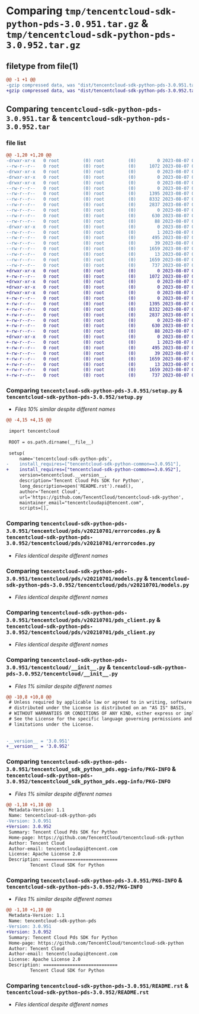 # Comparing `tmp/tencentcloud-sdk-python-pds-3.0.951.tar.gz` & `tmp/tencentcloud-sdk-python-pds-3.0.952.tar.gz`

## filetype from file(1)

```diff
@@ -1 +1 @@
-gzip compressed data, was "dist/tencentcloud-sdk-python-pds-3.0.951.tar", last modified: Mon Aug  7 00:31:49 2023, max compression
+gzip compressed data, was "dist/tencentcloud-sdk-python-pds-3.0.952.tar", last modified: Mon Aug  7 08:59:36 2023, max compression
```

## Comparing `tencentcloud-sdk-python-pds-3.0.951.tar` & `tencentcloud-sdk-python-pds-3.0.952.tar`

### file list

```diff
@@ -1,20 +1,20 @@
-drwxr-xr-x   0 root         (0) root         (0)        0 2023-08-07 00:31:49.000000 tencentcloud-sdk-python-pds-3.0.951/
--rw-r--r--   0 root         (0) root         (0)     1072 2023-08-07 00:31:49.000000 tencentcloud-sdk-python-pds-3.0.951/setup.py
-drwxr-xr-x   0 root         (0) root         (0)        0 2023-08-07 00:31:49.000000 tencentcloud-sdk-python-pds-3.0.951/tencentcloud/
-drwxr-xr-x   0 root         (0) root         (0)        0 2023-08-07 00:31:49.000000 tencentcloud-sdk-python-pds-3.0.951/tencentcloud/pds/
-drwxr-xr-x   0 root         (0) root         (0)        0 2023-08-07 00:31:49.000000 tencentcloud-sdk-python-pds-3.0.951/tencentcloud/pds/v20210701/
--rw-r--r--   0 root         (0) root         (0)        0 2023-08-07 00:31:49.000000 tencentcloud-sdk-python-pds-3.0.951/tencentcloud/pds/v20210701/__init__.py
--rw-r--r--   0 root         (0) root         (0)     1395 2023-08-07 00:31:49.000000 tencentcloud-sdk-python-pds-3.0.951/tencentcloud/pds/v20210701/errorcodes.py
--rw-r--r--   0 root         (0) root         (0)     8332 2023-08-07 00:31:49.000000 tencentcloud-sdk-python-pds-3.0.951/tencentcloud/pds/v20210701/models.py
--rw-r--r--   0 root         (0) root         (0)     2837 2023-08-07 00:31:49.000000 tencentcloud-sdk-python-pds-3.0.951/tencentcloud/pds/v20210701/pds_client.py
--rw-r--r--   0 root         (0) root         (0)        0 2023-08-07 00:31:49.000000 tencentcloud-sdk-python-pds-3.0.951/tencentcloud/pds/__init__.py
--rw-r--r--   0 root         (0) root         (0)      630 2023-08-07 00:31:49.000000 tencentcloud-sdk-python-pds-3.0.951/tencentcloud/__init__.py
--rw-r--r--   0 root         (0) root         (0)       88 2023-08-07 00:31:49.000000 tencentcloud-sdk-python-pds-3.0.951/setup.cfg
-drwxr-xr-x   0 root         (0) root         (0)        0 2023-08-07 00:31:49.000000 tencentcloud-sdk-python-pds-3.0.951/tencentcloud_sdk_python_pds.egg-info/
--rw-r--r--   0 root         (0) root         (0)        1 2023-08-07 00:31:49.000000 tencentcloud-sdk-python-pds-3.0.951/tencentcloud_sdk_python_pds.egg-info/dependency_links.txt
--rw-r--r--   0 root         (0) root         (0)      495 2023-08-07 00:31:49.000000 tencentcloud-sdk-python-pds-3.0.951/tencentcloud_sdk_python_pds.egg-info/SOURCES.txt
--rw-r--r--   0 root         (0) root         (0)       39 2023-08-07 00:31:49.000000 tencentcloud-sdk-python-pds-3.0.951/tencentcloud_sdk_python_pds.egg-info/requires.txt
--rw-r--r--   0 root         (0) root         (0)     1659 2023-08-07 00:31:49.000000 tencentcloud-sdk-python-pds-3.0.951/tencentcloud_sdk_python_pds.egg-info/PKG-INFO
--rw-r--r--   0 root         (0) root         (0)       13 2023-08-07 00:31:49.000000 tencentcloud-sdk-python-pds-3.0.951/tencentcloud_sdk_python_pds.egg-info/top_level.txt
--rw-r--r--   0 root         (0) root         (0)     1659 2023-08-07 00:31:49.000000 tencentcloud-sdk-python-pds-3.0.951/PKG-INFO
--rw-r--r--   0 root         (0) root         (0)      737 2023-08-07 00:31:49.000000 tencentcloud-sdk-python-pds-3.0.951/README.rst
+drwxr-xr-x   0 root         (0) root         (0)        0 2023-08-07 08:59:36.000000 tencentcloud-sdk-python-pds-3.0.952/
+-rw-r--r--   0 root         (0) root         (0)     1072 2023-08-07 08:59:36.000000 tencentcloud-sdk-python-pds-3.0.952/setup.py
+drwxr-xr-x   0 root         (0) root         (0)        0 2023-08-07 08:59:36.000000 tencentcloud-sdk-python-pds-3.0.952/tencentcloud/
+drwxr-xr-x   0 root         (0) root         (0)        0 2023-08-07 08:59:36.000000 tencentcloud-sdk-python-pds-3.0.952/tencentcloud/pds/
+drwxr-xr-x   0 root         (0) root         (0)        0 2023-08-07 08:59:36.000000 tencentcloud-sdk-python-pds-3.0.952/tencentcloud/pds/v20210701/
+-rw-r--r--   0 root         (0) root         (0)        0 2023-08-07 08:59:36.000000 tencentcloud-sdk-python-pds-3.0.952/tencentcloud/pds/v20210701/__init__.py
+-rw-r--r--   0 root         (0) root         (0)     1395 2023-08-07 08:59:36.000000 tencentcloud-sdk-python-pds-3.0.952/tencentcloud/pds/v20210701/errorcodes.py
+-rw-r--r--   0 root         (0) root         (0)     8332 2023-08-07 08:59:36.000000 tencentcloud-sdk-python-pds-3.0.952/tencentcloud/pds/v20210701/models.py
+-rw-r--r--   0 root         (0) root         (0)     2837 2023-08-07 08:59:36.000000 tencentcloud-sdk-python-pds-3.0.952/tencentcloud/pds/v20210701/pds_client.py
+-rw-r--r--   0 root         (0) root         (0)        0 2023-08-07 08:59:36.000000 tencentcloud-sdk-python-pds-3.0.952/tencentcloud/pds/__init__.py
+-rw-r--r--   0 root         (0) root         (0)      630 2023-08-07 08:59:36.000000 tencentcloud-sdk-python-pds-3.0.952/tencentcloud/__init__.py
+-rw-r--r--   0 root         (0) root         (0)       88 2023-08-07 08:59:36.000000 tencentcloud-sdk-python-pds-3.0.952/setup.cfg
+drwxr-xr-x   0 root         (0) root         (0)        0 2023-08-07 08:59:36.000000 tencentcloud-sdk-python-pds-3.0.952/tencentcloud_sdk_python_pds.egg-info/
+-rw-r--r--   0 root         (0) root         (0)        1 2023-08-07 08:59:36.000000 tencentcloud-sdk-python-pds-3.0.952/tencentcloud_sdk_python_pds.egg-info/dependency_links.txt
+-rw-r--r--   0 root         (0) root         (0)      495 2023-08-07 08:59:36.000000 tencentcloud-sdk-python-pds-3.0.952/tencentcloud_sdk_python_pds.egg-info/SOURCES.txt
+-rw-r--r--   0 root         (0) root         (0)       39 2023-08-07 08:59:36.000000 tencentcloud-sdk-python-pds-3.0.952/tencentcloud_sdk_python_pds.egg-info/requires.txt
+-rw-r--r--   0 root         (0) root         (0)     1659 2023-08-07 08:59:36.000000 tencentcloud-sdk-python-pds-3.0.952/tencentcloud_sdk_python_pds.egg-info/PKG-INFO
+-rw-r--r--   0 root         (0) root         (0)       13 2023-08-07 08:59:36.000000 tencentcloud-sdk-python-pds-3.0.952/tencentcloud_sdk_python_pds.egg-info/top_level.txt
+-rw-r--r--   0 root         (0) root         (0)     1659 2023-08-07 08:59:36.000000 tencentcloud-sdk-python-pds-3.0.952/PKG-INFO
+-rw-r--r--   0 root         (0) root         (0)      737 2023-08-07 08:59:36.000000 tencentcloud-sdk-python-pds-3.0.952/README.rst
```

### Comparing `tencentcloud-sdk-python-pds-3.0.951/setup.py` & `tencentcloud-sdk-python-pds-3.0.952/setup.py`

 * *Files 10% similar despite different names*

```diff
@@ -4,15 +4,15 @@
 
 import tencentcloud
 
 ROOT = os.path.dirname(__file__)
 
 setup(
     name='tencentcloud-sdk-python-pds',
-    install_requires=["tencentcloud-sdk-python-common==3.0.951"],
+    install_requires=["tencentcloud-sdk-python-common==3.0.952"],
     version=tencentcloud.__version__,
     description='Tencent Cloud Pds SDK for Python',
     long_description=open('README.rst').read(),
     author='Tencent Cloud',
     url='https://github.com/TencentCloud/tencentcloud-sdk-python',
     maintainer_email="tencentcloudapi@tencent.com",
     scripts=[],
```

### Comparing `tencentcloud-sdk-python-pds-3.0.951/tencentcloud/pds/v20210701/errorcodes.py` & `tencentcloud-sdk-python-pds-3.0.952/tencentcloud/pds/v20210701/errorcodes.py`

 * *Files identical despite different names*

### Comparing `tencentcloud-sdk-python-pds-3.0.951/tencentcloud/pds/v20210701/models.py` & `tencentcloud-sdk-python-pds-3.0.952/tencentcloud/pds/v20210701/models.py`

 * *Files identical despite different names*

### Comparing `tencentcloud-sdk-python-pds-3.0.951/tencentcloud/pds/v20210701/pds_client.py` & `tencentcloud-sdk-python-pds-3.0.952/tencentcloud/pds/v20210701/pds_client.py`

 * *Files identical despite different names*

### Comparing `tencentcloud-sdk-python-pds-3.0.951/tencentcloud/__init__.py` & `tencentcloud-sdk-python-pds-3.0.952/tencentcloud/__init__.py`

 * *Files 1% similar despite different names*

```diff
@@ -10,8 +10,8 @@
 # Unless required by applicable law or agreed to in writing, software
 # distributed under the License is distributed on an "AS IS" BASIS,
 # WITHOUT WARRANTIES OR CONDITIONS OF ANY KIND, either express or implied.
 # See the License for the specific language governing permissions and
 # limitations under the License.
 
 
-__version__ = '3.0.951'
+__version__ = '3.0.952'
```

### Comparing `tencentcloud-sdk-python-pds-3.0.951/tencentcloud_sdk_python_pds.egg-info/PKG-INFO` & `tencentcloud-sdk-python-pds-3.0.952/tencentcloud_sdk_python_pds.egg-info/PKG-INFO`

 * *Files 1% similar despite different names*

```diff
@@ -1,10 +1,10 @@
 Metadata-Version: 1.1
 Name: tencentcloud-sdk-python-pds
-Version: 3.0.951
+Version: 3.0.952
 Summary: Tencent Cloud Pds SDK for Python
 Home-page: https://github.com/TencentCloud/tencentcloud-sdk-python
 Author: Tencent Cloud
 Author-email: tencentcloudapi@tencent.com
 License: Apache License 2.0
 Description: ============================
         Tencent Cloud SDK for Python
```

### Comparing `tencentcloud-sdk-python-pds-3.0.951/PKG-INFO` & `tencentcloud-sdk-python-pds-3.0.952/PKG-INFO`

 * *Files 1% similar despite different names*

```diff
@@ -1,10 +1,10 @@
 Metadata-Version: 1.1
 Name: tencentcloud-sdk-python-pds
-Version: 3.0.951
+Version: 3.0.952
 Summary: Tencent Cloud Pds SDK for Python
 Home-page: https://github.com/TencentCloud/tencentcloud-sdk-python
 Author: Tencent Cloud
 Author-email: tencentcloudapi@tencent.com
 License: Apache License 2.0
 Description: ============================
         Tencent Cloud SDK for Python
```

### Comparing `tencentcloud-sdk-python-pds-3.0.951/README.rst` & `tencentcloud-sdk-python-pds-3.0.952/README.rst`

 * *Files identical despite different names*

